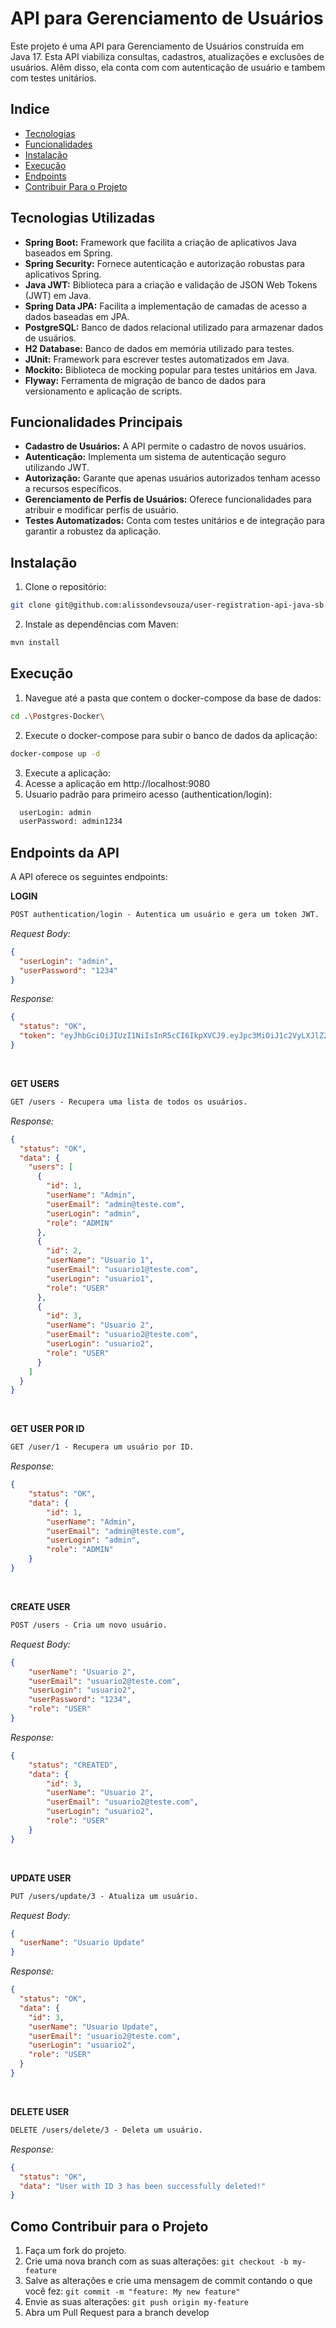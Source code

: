 # API para Gerenciamento de Usuários

Este projeto é uma API para Gerenciamento de Usuários construída em Java 17. Esta API viabiliza consultas, cadastros, 
atualizações e exclusões de usuários. Alêm disso, ela conta com com autenticação de usuário e tambem com testes unitários.

## Indice
- [Tecnologias](#tecnologias-utilizadas)
- [Funcionalidades](#funcionalidades-principais)
- [Instalação](#instalação)
- [Execução](#execução)
- [Endpoints](#endpoints-da-api)
- [Contribuir Para o Projeto](#como-contribuir-para-o-projeto-)

## Tecnologias Utilizadas
- <strong>Spring Boot:</strong> Framework que facilita a criação de aplicativos Java baseados em Spring.
- <strong>Spring Security:</strong> Fornece autenticação e autorização robustas para aplicativos Spring.
- <strong>Java JWT:</strong> Biblioteca para a criação e validação de JSON Web Tokens (JWT) em Java.
- <strong>Spring Data JPA:</strong> Facilita a implementação de camadas de acesso a dados baseadas em JPA.
- <strong>PostgreSQL:</strong> Banco de dados relacional utilizado para armazenar dados de usuários.
- <strong>H2 Database:</strong> Banco de dados em memória utilizado para testes.
- <strong>JUnit:</strong> Framework para escrever testes automatizados em Java.
- <strong>Mockito:</strong> Biblioteca de mocking popular para testes unitários em Java.
- <strong>Flyway:</strong> Ferramenta de migração de banco de dados para versionamento e aplicação de scripts.

## Funcionalidades Principais
- <strong>Cadastro de Usuários:</strong> A API permite o cadastro de novos usuários.
- <strong>Autenticação:</strong> Implementa um sistema de autenticação seguro utilizando JWT.
- <strong>Autorização:</strong> Garante que apenas usuários autorizados tenham acesso a recursos específicos.
- <strong>Gerenciamento de Perfis de Usuários:</strong> Oferece funcionalidades para atribuir e modificar perfis de usuário.
- <strong>Testes Automatizados:</strong> Conta com testes unitários e de integração para garantir a robustez da aplicação.

## Instalação
1. Clone o repositório:
```bash
git clone git@github.com:alissondevsouza/user-registration-api-java-sb.git
```
2. Instale as dependências com Maven:
```bash
mvn install
```
## Execução
1. Navegue até a pasta que contem o docker-compose da base de dados:
```bash
cd .\Postgres-Docker\
```
2. Execute o docker-compose para subir o banco de dados da aplicação:
```bash
docker-compose up -d
```
3. Execute a aplicação:
4. Acesse a aplicação em http://localhost:9080
5. Usuario padrão para primeiro acesso (authentication/login):
```bash
  userLogin: admin
  userPassword: admin1234
```

## Endpoints da API
A API oferece os seguintes endpoints:

**LOGIN**
```markdown
POST authentication/login - Autentica um usuário e gera um token JWT.
```
*Request Body:*
```json
{
  "userLogin": "admin",
  "userPassword": "1234"
}
```
*Response:*
```json
{
  "status": "OK",
  "token": "eyJhbGciOiJIUzI1NiIsInR5cCI6IkpXVCJ9.eyJpc3MiOiJ1c2VyLXJlZ2lzdHJhdGlvbiIsInN1YiI6ImFkbWluIiwiZXhwIjoxNzA4ODA0OTg4fQ.KwJ-5xuHnQ7AlP7u8JdrwyvjKC4N98rHbk7jT6vZvns"
}
```

<br/>

**GET USERS**
```markdown
GET /users - Recupera uma lista de todos os usuários.
```
*Response:*
```json
{
  "status": "OK",
  "data": {
    "users": [
      {
        "id": 1,
        "userName": "Admin",
        "userEmail": "admin@teste.com",
        "userLogin": "admin",
        "role": "ADMIN"
      },
      {
        "id": 2,
        "userName": "Usuario 1",
        "userEmail": "usuario1@teste.com",
        "userLogin": "usuario1",
        "role": "USER"
      },
      {
        "id": 3,
        "userName": "Usuario 2",
        "userEmail": "usuario2@teste.com",
        "userLogin": "usuario2",
        "role": "USER"
      }
    ]
  }
}
```

<br/>

**GET USER POR ID**
```markdown
GET /user/1 - Recupera um usuário por ID.
```
*Response:*
```json
{
    "status": "OK",
    "data": {
        "id": 1,
        "userName": "Admin",
        "userEmail": "admin@teste.com",
        "userLogin": "admin",
        "role": "ADMIN"
    }
}
```

<br/>

**CREATE USER**
```markdown
POST /users - Cria um novo usuário.
```
*Request Body:*
```json
{
    "userName": "Usuario 2",
    "userEmail": "usuario2@teste.com",
    "userLogin": "usuario2",
    "userPassword": "1234",
    "role": "USER"
}
```
*Response:*
```json
{
    "status": "CREATED",
    "data": {
        "id": 3,
        "userName": "Usuario 2",
        "userEmail": "usuario2@teste.com",
        "userLogin": "usuario2",
        "role": "USER"
    }
}
```

<br/>

**UPDATE USER**
```markdown
PUT /users/update/3 - Atualiza um usuário.
```
*Request Body:*
```json
{
  "userName": "Usuario Update"
}
```
*Response:*
```json
{
  "status": "OK",
  "data": {
    "id": 3,
    "userName": "Usuario Update",
    "userEmail": "usuario2@teste.com",
    "userLogin": "usuario2",
    "role": "USER"
  }
}
```

<br/>

**DELETE USER**
```markdown
DELETE /users/delete/3 - Deleta um usuário.
```
*Response:*
```json
{
  "status": "OK",
  "data": "User with ID 3 has been successfully deleted!"
}
```
 ## Como Contribuir para o Projeto 

<div>
    <ol>
        <li>Faça um fork do projeto.</li>
        <li>Crie uma nova branch com as suas alterações:
        <code>git checkout -b my-feature</code></li>
        <li>Salve as alterações e crie uma mensagem de commit contando o que você fez:
        <code>git commit -m "feature: My new feature"</code></li>
        <li>Envie as suas alterações:
        <code>git push origin my-feature</code></li>
        <li>Abra um Pull Request para a branch develop</li>
    </ol>
</div>
